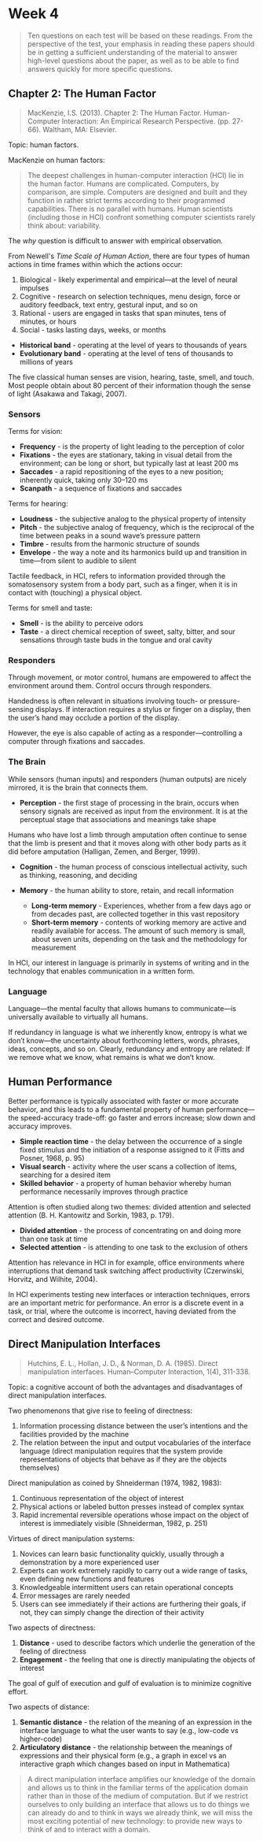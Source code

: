 # Week 4

> Ten questions on each test will be based on these readings. From the perspective of the test, your emphasis in reading these papers should be in getting a sufficient understanding of the material to answer high-level questions about the paper, as well as to be able to find answers quickly for more specific questions.

## Chapter 2: The Human Factor

> MacKenzie, I.S. (2013). Chapter 2: The Human Factor. Human-Computer Interaction: An Empirical Research Perspective. (pp. 27-66). Waltham, MA: Elsevier.

Topic: human factors.

MacKenzie on human factors:

> The deepest challenges in human-computer interaction (HCI) lie in the human factor. Humans are complicated. Computers, by comparison, are simple. Computers are designed and built and they function in rather strict terms according to their programmed capabilities. There is no parallel with humans. Human scientists (including those in HCI) confront something computer scientists rarely think about: variability.

The _why_ question is difficult to answer with empirical observation.

From Newell's _Time Scale of Human Action_, there are four types of human actions in time frames within which the actions occur:

1. Biological - likely experimental and empirical—at the level of neural impulses
2. Cognitive - research on selection techniques, menu design, force or auditory feedback, text entry, gestural input, and so on
3. Rational - users are engaged in tasks that span minutes, tens of minutes, or hours
4. Social - tasks lasting days, weeks, or months

- **Historical band** - operating at the level of years to thousands of years
- **Evolutionary band** - operating at the level of tens of thousands to millions of years

The five classical human senses are vision, hearing, taste, smell, and touch.
Most people obtain about 80 percent of their information though the sense of light (Asakawa and Takagi, 2007).

### Sensors

Terms for vision:

- **Frequency** - is the property of light leading to the perception of color
- **Fixations** - the eyes are stationary, taking in visual detail from the environment; can be long or short, but typically last at least 200 ms
- **Saccades** - a rapid repositioning of the eyes to a new position; inherently quick, taking only 30–120 ms
- **Scanpath** - a sequence of fixations and saccades

Terms for hearing:

- **Loudness** - the subjective analog to the physical property of intensity
- **Pitch** - the subjective analog of frequency, which is the reciprocal of the time between peaks in a sound wave’s pressure pattern
- **Timbre** - results from the harmonic structure of sounds
- **Envelope** - the way a note and its harmonics build up and transition in time—from silent to audible to silent

Tactile feedback, in HCI, refers to information provided through the somatosensory system from a body part, such as a finger, when it is in contact with (touching) a physical object.

Terms for smell and taste:

- **Smell** - is the ability to perceive odors
- **Taste** - a direct chemical reception of sweet, salty, bitter, and sour sensations through taste buds in the tongue and oral cavity

### Responders

Through movement, or motor control, humans are empowered to affect the environment around them. Control occurs through responders.

Handedness is often relevant in situations involving touch- or pressure-sensing displays. If interaction requires a stylus or finger on a display, then the user’s hand may occlude a portion of the display.

However, the eye is also capable of acting as a responder—controlling a computer through fixations and saccades.

### The Brain

While sensors (human inputs) and responders (human outputs) are nicely mirrored, it is the brain that connects them.

- **Perception** - the first stage of processing in the brain, occurs when sensory signals are received as input from the environment. It is at the perceptual stage that associations and meanings take shape

Humans who have lost a limb through amputation often continue to sense that the limb is present and that it moves along with other body parts as it did before amputation (Halligan, Zemen, and Berger, 1999).

- **Cognition** - the human process of conscious intellectual activity, such as thinking, reasoning, and deciding

- **Memory** - the human ability to store, retain, and recall information
  - **Long-term memory** - Experiences, whether from a few days ago or from decades past, are collected together in this vast repository
  - **Short-term memory** - contents of working memory are active and readily available for access. The amount of such memory is small, about seven units, depending on the task and the methodology for measurement

In HCI, our interest in language is primarily in systems of writing and in the technology that enables communication in a written form.

### Language

Language—the mental faculty that allows humans to communicate—is universally available to virtually all humans.

If redundancy in language is what we inherently know, entropy is what we don’t know—the uncertainty about forthcoming letters, words, phrases, ideas, concepts, and so on. Clearly, redundancy and entropy are related: If we remove what we know, what remains is what we don’t know.

## Human Performance

Better performance is typically associated with faster or more accurate behavior, and this leads to a fundamental property of human performance—the speed-accuracy trade-off: go faster and errors increase; slow down and accuracy improves.

- **Simple reaction time** - the delay between the occurrence of a single fixed stimulus and the initiation of a response assigned to it (Fitts and Posner, 1968, p. 95)
- **Visual search** - activity where the user scans a collection of items, searching for a desired item
- **Skilled behavior** - a property of human behavior whereby human performance necessarily improves through practice

Attention is often studied along two themes: divided attention and selected attention (B. H. Kantowitz and Sorkin, 1983, p. 179).

- **Divided attention** - the process of concentrating on and doing more than one task at time
- **Selected attention** - is attending to one task to the exclusion of others

Attention has relevance in HCI in for example, office environments where interruptions that demand task switching affect productivity (Czerwinski, Horvitz, and Wilhite, 2004).

In HCI experiments testing new interfaces or interaction techniques, errors are an important metric for performance. An error is a discrete event in a task, or trial, where the outcome is incorrect, having deviated from the correct and desired outcome.

## Direct Manipulation Interfaces

> Hutchins, E. L., Hollan, J. D., & Norman, D. A. (1985). Direct manipulation interfaces. Human–Computer Interaction, 1(4), 311-338.

Topic: a cognitive account of both the advantages and disadvantages of direct manipulation interfaces.

Two phenomenons that give rise to feeling of directness:

1. Information processing distance between the user’s intentions and the facilities provided by the machine
2. The relation between the input and output vocabularies of the interface language (direct manipulation requires that the system provide representations of objects that behave as if they are the objects themselves)

Direct manipulation as coined by Shneiderman (1974, 1982, 1983):

1. Continuous representation of the object of interest
2. Physical actions or labeled button presses instead of complex syntax
3. Rapid incremental reversible operations whose impact on the object of interest is immediately visible (Shneiderman, 1982, p. 251)

Virtues of direct manipulation systems:

1. Novices can learn basic functionality quickly, usually through a demonstration by a more experienced user
2. Experts can work extremely rapidly to carry out a wide range of tasks, even defining new functions and features
3. Knowledgeable intermittent users can retain operational concepts
4. Error messages are rarely needed
5. Users can see immediately if their actions are furthering their goals, if not, they can simply change the direction of their activity

Two aspects of directness:

1. **Distance** - used to describe factors which underlie the generation of the feeling of directness
2. **Engagement** - the feeling that one is directly manipulating the objects of interest

The goal of gulf of execution and gulf of evaluation is to minimize cognitive effort.

Two aspects of distance:

1. **Semantic distance** - the relation of the meaning of an expression in the interface language to what the user wants to say (e.g., low-code vs higher-code)
2. **Articulatory distance** - the relationship between the meanings of expressions and their physical form (e.g., a graph in excel vs an interactive graph which changes based on input in Mathematica)

> A direct manipulation interface amplifies our knowledge of the domain and allows us to think in the familiar terms of the application domain rather than in those of the medium of computation. But if we restrict ourselves to only building an interface that allows us to do things we can already do and to think in ways we already think, we will miss the most exciting potential of new technology: to provide new ways to think of and to interact with a domain.
